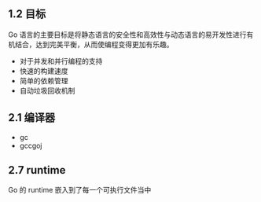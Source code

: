 ## 1.2 目标
Go 语言的主要目标是将静态语言的安全性和高效性与动态语言的易开发性进行有机结合，达到完美平衡，从而使编程变得更加有乐趣。

- 对于并发和并行编程的支持
- 快速的构建速度
- 简单的依赖管理
- 自动垃圾回收机制

## 2.1 编译器
- gc
- gccgoj

## 2.7 runtime
Go 的 runtime 嵌入到了每一个可执行文件当中